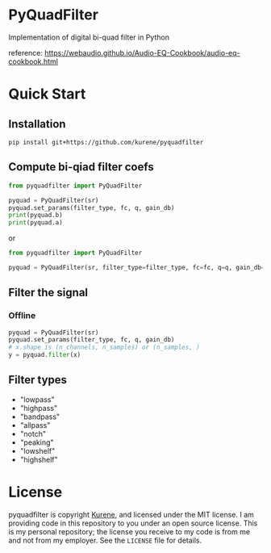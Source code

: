# PyQuadFilter

Implementation of digital bi-quad filter in Python

reference:
https://webaudio.github.io/Audio-EQ-Cookbook/audio-eq-cookbook.html


# Quick Start

## Installation
```
pip install git+https://github.com/kurene/pyquadfilter
```

## Compute bi-qiad filter coefs
```python
from pyquadfilter import PyQuadFilter

pyquad = PyQuadFilter(sr)
pyquad.set_params(filter_type, fc, q, gain_db)
print(pyquad.b)
print(pyquad.a) 
```

or

```python
from pyquadfilter import PyQuadFilter

pyquad = PyQuadFilter(sr, filter_type=filter_type, fc=fc, q=q, gain_db=gain_db)
```

## Filter the signal
### Offline
```python
pyquad = PyQuadFilter(sr)
pyquad.set_params(filter_type, fc, q, gain_db)
# x.shape is (n_channels, n_samples) or (n_samples, )
y = pyquad.filter(x)
```

## Filter types
- "lowpass"
- "highpass"
- "bandpass"
- "allpass"
- "notch"
- "peaking"
- "lowshelf"
- "highshelf"

# License
pyquadfilter is copyright [Kurene](https://twitter.com/_kurene), and licensed under
the MIT license.  I am providing code in this repository to you under an open
source license.  This is my personal repository; the license you receive to
my code is from me and not from my employer. See the `LICENSE` file for details.

